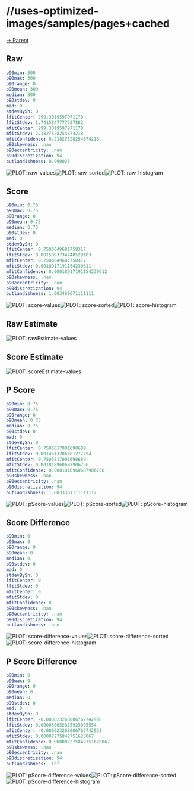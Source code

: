 
# //uses-optimized-images/samples/pages+cached

[→ Parent](../..)


## Raw


```yaml
p90min: 300
p90max: 300
p90range: 0
p90mean: 300
median: 300
p90stdev: 0
mad: 0
stdevBySn: 0
lfitCenter: 299.3019597971178
lfitStdev: 1.7415847777527882
mfitCenter: 299.3019597971178
mfitStdev: 2.1827528254874218
mfitConfidence: 0.21827528254874218
p90skewness: .nan
p90eccentricity: .nan
p90discretization: 94
outlandishness: 0.990025

```

![PLOT: raw-values](./raw/values.svg)![PLOT: raw-sorted](./raw/sorted.svg)![PLOT: raw-histogram](./raw/histogram.svg)
## Score


```yaml
p90min: 0.75
p90max: 0.75
p90range: 0
p90mean: 0.75
median: 0.75
p90stdev: 0
mad: 0
stdevBySn: 0
lfitCenter: 0.7506049681758317
lfitStdev: 0.0015093734740529183
mfitCenter: 0.7506049681758317
mfitStdev: 0.0018917191154230611
mfitConfidence: 0.00018917191154230612
p90skewness: .nan
p90eccentricity: .nan
p90discretization: 94
outlandishness: 1.003469671111111

```

![PLOT: score-values](./score/values.svg)![PLOT: score-sorted](./score/sorted.svg)![PLOT: score-histogram](./score/histogram.svg)
## Raw Estimate

![PLOT: rawEstimate-values](./rawEstimate/values.svg)
## Score Estimate

![PLOT: scoreEstimate-values](./scoreEstimate/values.svg)
## P Score


```yaml
p90min: 0.75
p90max: 0.75
p90range: 0
p90mean: 0.75
median: 0.75
p90stdev: 0
mad: 0
stdevBySn: 0
lfitCenter: 0.7505817001690689
lfitStdev: 0.0014513206481277794
mfitCenter: 0.7505817001690689
mfitStdev: 0.001818960687906756
mfitConfidence: 0.0001818960687906756
p90skewness: .nan
p90eccentricity: .nan
p90discretization: 94
outlandishness: 1.0033361111111112

```

![PLOT: pScore-values](./pScore/values.svg)![PLOT: pScore-sorted](./pScore/sorted.svg)![PLOT: pScore-histogram](./pScore/histogram.svg)
## Score Difference


```yaml
p90min: 0
p90max: 0
p90range: 0
p90mean: 0
median: 0
p90stdev: 0
mad: 0
stdevBySn: 0
lfitCenter: 0
lfitStdev: 0
mfitCenter: 0
mfitStdev: 0
mfitConfidence: 0
p90skewness: .nan
p90eccentricity: .nan
p90discretization: 94
outlandishness: .nan

```

![PLOT: score-difference-values](./score-difference/values.svg)![PLOT: score-difference-sorted](./score-difference/sorted.svg)![PLOT: score-difference-histogram](./score-difference/histogram.svg)
## P Score Difference


```yaml
p90min: 0
p90max: 0
p90range: 0
p90mean: 0
median: 0
p90stdev: 0
mad: 0
stdevBySn: 0
lfitCenter: -0.000023268006762742938
lfitStdev: 0.000058052825925095554
mfitCenter: -0.000023268006762742938
mfitStdev: 0.00007275842751625067
mfitConfidence: 0.000007275842751625067
p90skewness: .nan
p90eccentricity: .nan
p90discretization: 94
outlandishness: .inf

```

![PLOT: pScore-difference-values](./pScore-difference/values.svg)![PLOT: pScore-difference-sorted](./pScore-difference/sorted.svg)![PLOT: pScore-difference-histogram](./pScore-difference/histogram.svg)